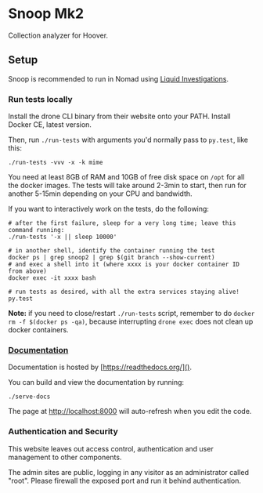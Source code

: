 # Snoop Mk2

Collection analyzer for Hoover.

## Setup

Snoop is recommended to run in Nomad using [Liquid Investigations][].

[Liquid Investigations]: https://github.com/liquidinvestigations


### Run tests locally

Install the drone CLI binary from their website onto your PATH. Install Docker
CE, latest version.

Then, run `./run-tests` with arguments you'd normally pass to `py.test`, like this:

    ./run-tests -vvv -x -k mime

You need at least 8GB of RAM and 10GB of free disk space on `/opt` for all the
docker images. The tests will take around 2-3min to start, then run for another
5-15min depending on your CPU and bandwidth.


If you want to interactively work on the tests, do the following:

    # after the first failure, sleep for a very long time; leave this command running:
    ./run-tests '-x || sleep 10000'

    # in another shell, identify the container running the test
    docker ps | grep snoop2 | grep $(git branch --show-current)
    # and exec a shell into it (where xxxx is your docker container ID from above)
    docker exec -it xxxx bash

    # run tests as desired, with all the extra services staying alive!
    py.test


**Note:** if you need to close/restart `./run-tests` script, remember to do
`docker rm -f $(docker ps -qa)`, because interrupting `drone exec` does not
clean up docker containers.



### [Documentation](https://hoover-snoop2.readthedocs.io/)

Documentation is hosted by [https://readthedocs.org/]().

You can build and view the documentation by running:

    ./serve-docs

The page at [http://localhost:8000]() will auto-refresh when you edit the code.


### Authentication and Security

This website leaves out access control, authentication and user management to other components.

The admin sites are public, logging in any visitor as an administrator called "root".
Please firewall the exposed port and run it behind authentication.
